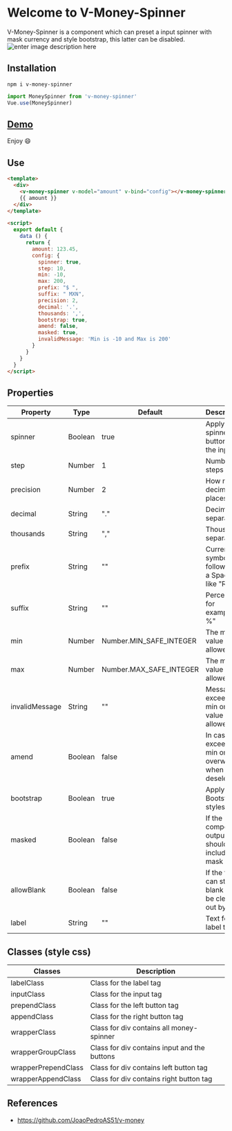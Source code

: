 # Welcome to V-Money-Spinner
V-Money-Spinner is a component which can preset a input spinner with mask currency and style bootstrap, this latter can be disabled.
![enter image description here](https://joserick.com/v_money_spinner/v_money_spinner.gif)
## Installation
```
npm i v-money-spinner
```
```js
import MoneySpinner from 'v-money-spinner'
Vue.use(MoneySpinner)
```

## [Demo](https://joserick.com/v_money_spinner/)

Enjoy :smile:

## Use
```html
<template>
  <div>
    <v-money-spinner v-model="amount" v-bind="config"></v-money-spinner>
    {{ amount }}
  </div>
</template>

<script>
  export default {
    data () {
      return {
        amount: 123.45,
        config: {
          spinner: true,
          step: 10,
          min: -10,
          max: 200,
          prefix: "$ ",
          suffix: " MXN",
          precision: 2,
          decimal: '.',
          thousands: ',',
          bootstrap: true,
          amend: false,
          masked: true,
          invalidMessage: 'Min is -10 and Max is 200'
        }
      }
    }
  }
</script>
```

## Properties
| Property       | Type    | Default                 | Description                                                 |
|----------------|---------|-------------------------|---------------------------------------------------------    |
| spinner        | Boolean | true                    | Apply spinner buttons to the input                          |
| step           | Number  | 1                       | Number of steps                                             |
| precision      | Number  | 2                       | How many decimal places                                     |
| decimal        | String  | "."                     | Decimal separator                                           |
| thousands      | String  | ","                     | Thousands separator                                         |
| prefix         | String  | ""                      | Currency symbol followed by a Space, like "R$ "             |
| suffix         | String  | ""                      | Percentage for example: " %"                                |
| min            | Number  | Number.MIN_SAFE_INTEGER | The min value allowed                                       |
| max            | Number  | Number.MAX_SAFE_INTEGER | The max value allowed                                       |
| invalidMessage | String  | ""                      | Message if exceeding min or max value allowed               |
| amend          | Boolean | false                   | In case of exceeding min or max, overwrite it when deselect |
| bootstrap      | Boolean | true                    | Apply Bootstrap styles                                      |
| masked         | Boolean | false                   | If the component output should include the mask or not      |
| allowBlank     | Boolean | false                   | If the field can start blank and be cleared out by user     |
| label          | String  | ""                      | Text for label tag                                          |

## Classes (style css)
| Classes             | Description                                                                                |
|---------------------|--------------------------------------------------------------------------------------------|
| labelClass          | Class for the label tag                                                                    |
| inputClass          | Class for the input tag                                                                    |
| prependClass        | Class for the left button tag                                                              |
| appendClass         | Class for the right button tag                                                             |
| wrapperClass        | Class for div contains all money-spinner                                                   |
| wrapperGroupClass   | Class for div contains input and the buttons                                               |
| wrapperPrependClass | Class for div contains left button tag                                                     |
| wrapperAppendClass  | Class for div contains right button tag                                                    |

## References

 - https://github.com/JoaoPedroAS51/v-money

